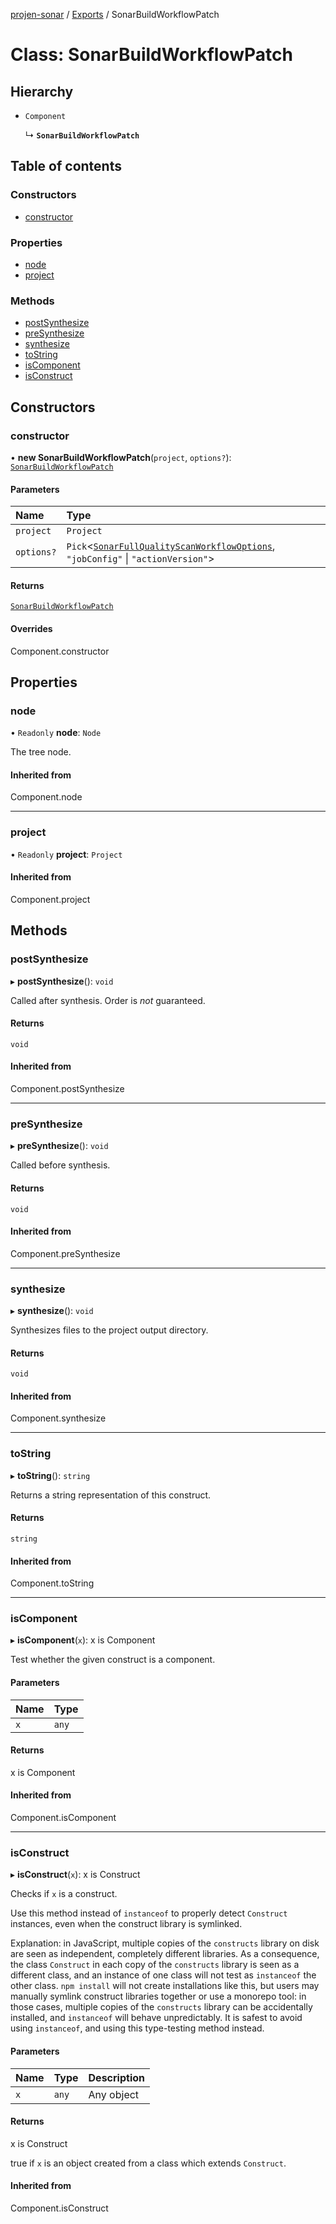 [projen-sonar](../README.md) / [Exports](../modules.md) / SonarBuildWorkflowPatch

# Class: SonarBuildWorkflowPatch

## Hierarchy

- `Component`

  ↳ **`SonarBuildWorkflowPatch`**

## Table of contents

### Constructors

- [constructor](SonarBuildWorkflowPatch.md#constructor)

### Properties

- [node](SonarBuildWorkflowPatch.md#node)
- [project](SonarBuildWorkflowPatch.md#project)

### Methods

- [postSynthesize](SonarBuildWorkflowPatch.md#postsynthesize)
- [preSynthesize](SonarBuildWorkflowPatch.md#presynthesize)
- [synthesize](SonarBuildWorkflowPatch.md#synthesize)
- [toString](SonarBuildWorkflowPatch.md#tostring)
- [isComponent](SonarBuildWorkflowPatch.md#iscomponent)
- [isConstruct](SonarBuildWorkflowPatch.md#isconstruct)

## Constructors

### constructor

• **new SonarBuildWorkflowPatch**(`project`, `options?`): [`SonarBuildWorkflowPatch`](SonarBuildWorkflowPatch.md)

#### Parameters

| Name | Type |
| :------ | :------ |
| `project` | `Project` |
| `options?` | `Pick`\<[`SonarFullQualityScanWorkflowOptions`](../interfaces/SonarFullQualityScanWorkflowOptions.md), ``"jobConfig"`` \| ``"actionVersion"``\> |

#### Returns

[`SonarBuildWorkflowPatch`](SonarBuildWorkflowPatch.md)

#### Overrides

Component.constructor

## Properties

### node

• `Readonly` **node**: `Node`

The tree node.

#### Inherited from

Component.node

___

### project

• `Readonly` **project**: `Project`

#### Inherited from

Component.project

## Methods

### postSynthesize

▸ **postSynthesize**(): `void`

Called after synthesis. Order is *not* guaranteed.

#### Returns

`void`

#### Inherited from

Component.postSynthesize

___

### preSynthesize

▸ **preSynthesize**(): `void`

Called before synthesis.

#### Returns

`void`

#### Inherited from

Component.preSynthesize

___

### synthesize

▸ **synthesize**(): `void`

Synthesizes files to the project output directory.

#### Returns

`void`

#### Inherited from

Component.synthesize

___

### toString

▸ **toString**(): `string`

Returns a string representation of this construct.

#### Returns

`string`

#### Inherited from

Component.toString

___

### isComponent

▸ **isComponent**(`x`): x is Component

Test whether the given construct is a component.

#### Parameters

| Name | Type |
| :------ | :------ |
| `x` | `any` |

#### Returns

x is Component

#### Inherited from

Component.isComponent

___

### isConstruct

▸ **isConstruct**(`x`): x is Construct

Checks if `x` is a construct.

Use this method instead of `instanceof` to properly detect `Construct`
instances, even when the construct library is symlinked.

Explanation: in JavaScript, multiple copies of the `constructs` library on
disk are seen as independent, completely different libraries. As a
consequence, the class `Construct` in each copy of the `constructs` library
is seen as a different class, and an instance of one class will not test as
`instanceof` the other class. `npm install` will not create installations
like this, but users may manually symlink construct libraries together or
use a monorepo tool: in those cases, multiple copies of the `constructs`
library can be accidentally installed, and `instanceof` will behave
unpredictably. It is safest to avoid using `instanceof`, and using
this type-testing method instead.

#### Parameters

| Name | Type | Description |
| :------ | :------ | :------ |
| `x` | `any` | Any object |

#### Returns

x is Construct

true if `x` is an object created from a class which extends `Construct`.

#### Inherited from

Component.isConstruct
